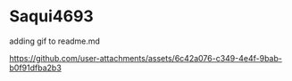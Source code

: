 # Saqui4693
adding gif to readme.md

https://github.com/user-attachments/assets/6c42a076-c349-4e4f-9bab-b0f91dfba2b3

